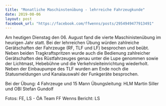 ```yaml
---
title: "Monatliche Maschinstenübung - lehrreiche Fahrzeugkunde"
date: 2019-08-06
layout: post
facebook_url: "https://facebook.com/ffwenns/posts/2954949477913491"
---
```


Am heutigen Dienstag den 06. August fand die vierte Maschinistenübung im heurigen Jahr statt. Bei der lehrreichen Übung würden zahlreiche Gerätschaften der Fahrzeuge (RF, TLF und LF) besprochen und beübt. Neben beiden Tragkraftspritzen wurde auch die Bedienung zahlreicher Gerätschaften des Rüstfahrzeuges genau unter die Lupe genommen sowie der Lichtmast, Hebebühne und die Verkehrsleiteinrichtung wiederholt. Neben der Einbaupumpe des TLF wurden am Ende noch die Statusmeldungen und Kanalauswahl der Funkgeräte besprochen.

Bei der Übung:
4 Fahrzeuge und 15 Mann
Übungsleitung: HLM Martin Siller und OBI Stefan Gundolf 

Fotos: FE, LS - ÖA Team FF Wenns
Bericht: LS